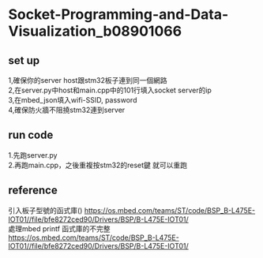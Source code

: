 # Socket-Programming-and-Data-Visualization_b08901066


## set up
1,確保你的server host跟stm32板子連到同一個網路\
2,在server.py中host和main.cpp中的101行填入socket server的ip\
3,在mbed_json填入wifi-SSID, password\
4,確保防火牆不阻撓stm32連到server




## run code
1.先跑server.py\
2.再跑main.cpp，之後重複按stm32的reset鍵 就可以重跑

## reference
引入板子型號的函式庫() https://os.mbed.com/teams/ST/code/BSP_B-L475E-IOT01//file/bfe8272ced90/Drivers/BSP/B-L475E-IOT01/ \
處理mbed printf 函式庫的不完整 https://os.mbed.com/teams/ST/code/BSP_B-L475E-IOT01//file/bfe8272ced90/Drivers/BSP/B-L475E-IOT01/ 

